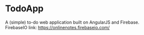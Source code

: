 TodoApp
=======

A (simple) to-do web application built on AngularJS and Firebase.
FirebaseIO link: https://onlinenotes.firebaseio.com/
